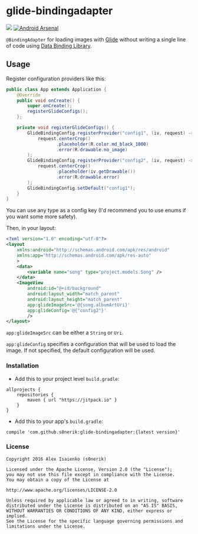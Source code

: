 # glide-bindingadapter
[![](https://jitpack.io/v/s0nerik/glide-bindingadapter.svg)](https://jitpack.io/#s0nerik/glide-bindingadapter)
[![Android Arsenal](https://img.shields.io/badge/Android%20Arsenal-glide--bindingadapter-green.svg?style=true)](https://android-arsenal.com/details/1/4426)

`@BindingAdapter` for loading images with [Glide](https://github.com/bumptech/glide) without writing a single line of code using [Data Binding Library](https://developer.android.com/topic/libraries/data-binding/index.html).

## Usage
Register configuration providers like this:
```java
public class App extends Application {
    @Override
    public void onCreate() {
        super.onCreate();
        registerGlideConfigs();
    };

    private void registerGlideConfigs() {
        GlideBindingConfig.registerProvider("config1", (iv, request) ->
            request.centerCrop()
                   .placeholder(R.color.md_black_1000)
                   .error(R.drawable.no_image)
        );
        GlideBindingConfig.registerProvider("config2", (iv, request) ->
            request.centerCrop()
                   .placeholder(iv.getDrawable())
                   .error(R.drawable.error)
        );
        GlideBindingConfig.setDefault("config1");
    }
}
```
You can use any type as a config key (I'd recommend you to use enums if you want some more safety).

Then, in your layout:
```xml
<?xml version="1.0" encoding="utf-8"?>
<layout
    xmlns:android="http://schemas.android.com/apk/res/android"
    xmlns:app="http://schemas.android.com/apk/res-auto"
    >
    <data>
        <variable name="song" type="project.models.Song" />
    </data>
    <ImageView
        android:id="@+id/background"
        android:layout_width="match_parent"
        android:layout_height="match_parent"
        app:glideImageSrc='@{song.albumArtUri}'
        app:glideConfig='@{"config2"}'
        />
</layout>
```
`app:glideImageSrc` can be either a `String` or `Uri`. 

`app:glideConfig` specifies a configuration that will be used to load the image. If not specified, the default configuration will be used.

### Installation
- Add this to your project level `build.gradle`:
```
allprojects {
    repositories {
        maven { url "https://jitpack.io" }
    }
}
```
- Add this to your app's `build.gradle`:
```
compile 'com.github.s0nerik:glide-bindingadapter:{latest version}'
```

### License

```
Copyright 2016 Alex Isaienko (s0nerik)

Licensed under the Apache License, Version 2.0 (the "License");
you may not use this file except in compliance with the License.
You may obtain a copy of the License at

http://www.apache.org/licenses/LICENSE-2.0

Unless required by applicable law or agreed to in writing, software
distributed under the License is distributed on an "AS IS" BASIS,
WITHOUT WARRANTIES OR CONDITIONS OF ANY KIND, either express or implied.
See the License for the specific language governing permissions and
limitations under the License.
```

